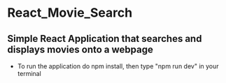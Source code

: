 
# React_Movie_Search
## Simple React Application that searches and displays movies onto a webpage
- To run the application do npm install, then type "npm run dev" in your terminal

